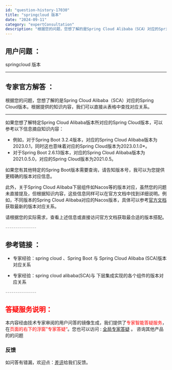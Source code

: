 ```yaml
---
id: "question-history-17030"
title: "springcloud 版本"
date: "2024-09-11"
category: "expertConsultation"
description: "根据您的问题，您想了解的是Spring Cloud Alibaba（SCA）对应的Spring Cloud版本。根据提供的知识内容，我们可以直接从表格中查找对应关系。****如果您想了解特定Spring Cloud Alibaba版本所对应的Spring Cloud版本，可以参考以下信息摘自知识内容"
---
```


## 用户问题 ： 
 springcloud 版本  

---------------
## 专家官方解答 ：

根据您的问题，您想了解的是Spring Cloud Alibaba（SCA）对应的Spring Cloud版本。根据提供的知识内容，我们可以直接从表格中查找对应关系。

****

如果您想了解特定Spring Cloud Alibaba版本所对应的Spring Cloud版本，可以参考以下信息摘自知识内容：

- 例如，对于Spring Boot 3.2.4版本，对应的Spring Cloud Alibaba版本为2023.0.1，同时这也意味着对应的Spring Cloud版本为2023.0.1.0*。
- 对于Spring Boot 2.6.13版本，对应的Spring Cloud Alibaba版本为2021.0.5.0，对应的Spring Cloud版本为2021.0.5。
  
如果您有其他特定的Spring Boot版本需要查询，请告知版本号，我可以为您提供更精确的版本对应信息。

此外，关于Spring Cloud Alibaba下层组件如Nacos等的版本对应，虽然您的问题未直接提及，但根据知识内容，这些信息同样可以在官方文档中找到详细说明。例如，不同版本的Spring Cloud Alibaba对应的Nacos版本，具体可以参考[官方文档](https://sca.aliyun.com/docs/2023/overview/version-explain/)获取最新的版本对应关系。

请根据您的实际需求，查看上述信息或直接访问官方文档获取最合适的版本搭配。


<font color="#949494">---------------</font> 


## 参考链接 ：

* 专家经验：spring cloud 、Spring Boot 与 Spring Cloud Alibaba (SCA)版本对应关系 
 
 * 专家经验：spring cloud alibaba(SCA)与 下层集成实现的各个组件的版本对应关系 


 <font color="#949494">---------------</font> 
 


## <font color="#FF0000">答疑服务说明：</font> 

本内容经由技术专家审阅的用户问答的镜像生成，我们提供了<font color="#FF0000">专家智能答疑服务</font>，在<font color="#FF0000">页面的右下的浮窗”专家答疑“</font>。您也可以访问 : [全局专家答疑](https://answer.opensource.alibaba.com/docs/intro) 。 咨询其他产品的的问题

### 反馈
如问答有错漏，欢迎点：[差评](https://ai.nacos.io/user/feedbackByEnhancerGradePOJOID?enhancerGradePOJOId=17065)给我们反馈。
